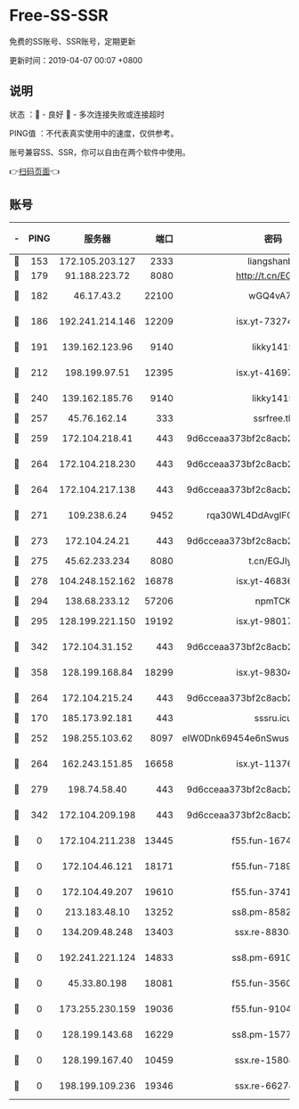 # Free-SS-SSR

免费的SS账号、SSR账号，定期更新

更新时间：2019-04-07 00:07 +0800

## 说明

状态     ：🙂 - 良好 🙁 - 多次连接失败或连接超时

PING值   ：不代表真实使用中的速度，仅供参考。

账号兼容SS、SSR，你可以自由在两个软件中使用。

👉[扫码页面](https://liesauer.github.io/Free-SS-SSR/)👈

## 账号

|-|PING|服务器|端口|密码|加密方式|区域|
|:----:|:----:|:-----:|-----:|:----:|:----:|:----:|
|🙂|153|172.105.203.127|2333|liangshanbo|chacha20|JP|
|🙂|179|91.188.223.72|8080|http://t.cn/EGJIyrl|rc4-md5|RU|
|🙂|182|46.17.43.2|22100|wGQ4vA7D|aes-256-gcm|RU|
|🙂|186|192.241.214.146|12209|isx.yt-73274152|aes-256-cfb|US|
|🙂|191|139.162.123.96|9140|likky1415|aes-256-cfb|JP|
|🙂|212|198.199.97.51|12395|isx.yt-41697089|aes-256-cfb|US|
|🙂|240|139.162.185.76|9140|likky1415|aes-256-cfb|DE|
|🙂|257|45.76.162.14|333|ssrfree.tk|rc4|SG|
|🙂|259|172.104.218.41|443|9d6cceaa373bf2c8acb22e60b6a58be6|aes-256-cfb|US|
|🙂|264|172.104.218.230|443|9d6cceaa373bf2c8acb22e60b6a58be6|aes-256-cfb|US|
|🙂|264|172.104.217.138|443|9d6cceaa373bf2c8acb22e60b6a58be6|aes-256-cfb|US|
|🙂|271|109.238.6.24|9452|rqa30WL4DdAvgIFG6Fs3znzTa|aes-256-cfb|FR|
|🙂|273|172.104.24.21|443|9d6cceaa373bf2c8acb22e60b6a58be6|aes-256-cfb|US|
|🙂|275|45.62.233.234|8080|t.cn/EGJIyrl|rc4-md5|CA|
|🙂|278|104.248.152.162|16878|isx.yt-46836343|aes-256-cfb|SG|
|🙂|294|138.68.233.12|57206|npmTCK|rc4-md5|US|
|🙂|295|128.199.221.150|19192|isx.yt-98017848|aes-256-cfb|SG|
|🙂|342|172.104.31.152|443|9d6cceaa373bf2c8acb22e60b6a58be6|aes-256-cfb|US|
|🙂|358|128.199.168.84|18299|isx.yt-98304416|aes-256-cfb|SG|
|🙂|264|172.104.215.24|443|9d6cceaa373bf2c8acb22e60b6a58be6|aes-256-cfb|US|
|🙁|170|185.173.92.181|443|sssru.icu|rc4-md5|RU|
|🙁|252|198.255.103.62|8097|eIW0Dnk69454e6nSwuspv9DmS201tQ0D|aes-256-cfb|US|
|🙁|264|162.243.151.85|16658|isx.yt-11376029|aes-256-cfb|US|
|🙁|279|198.74.58.40|443|9d6cceaa373bf2c8acb22e60b6a58be6|aes-256-cfb|US|
|🙁|342|172.104.209.198|443|9d6cceaa373bf2c8acb22e60b6a58be6|aes-256-cfb|US|
|🙁|0|172.104.211.238|13445|f55.fun-16745538|aes-256-cfb|US|
|🙁|0|172.104.46.121|18171|f55.fun-71890851|aes-256-cfb|SG|
|🙁|0|172.104.49.207|19610|f55.fun-37419805|aes-256-cfb|SG|
|🙁|0|213.183.48.10|13252|ss8.pm-85820863|rc4-md5|RU|
|🙁|0|134.209.48.248|13403|ssx.re-88308510|aes-256-cfb|US|
|🙁|0|192.241.221.124|14833|ss8.pm-69109154|aes-256-cfb|US|
|🙁|0|45.33.80.198|18081|f55.fun-35602530|aes-256-cfb|US|
|🙁|0|173.255.230.159|19036|f55.fun-91049822|aes-256-cfb|US|
|🙁|0|128.199.143.68|16229|ss8.pm-15775496|aes-256-cfb|SG|
|🙁|0|128.199.167.40|10459|ssx.re-15808413|aes-256-cfb|SG|
|🙁|0|198.199.109.236|19346|ssx.re-66274137|aes-256-cfb|US|
